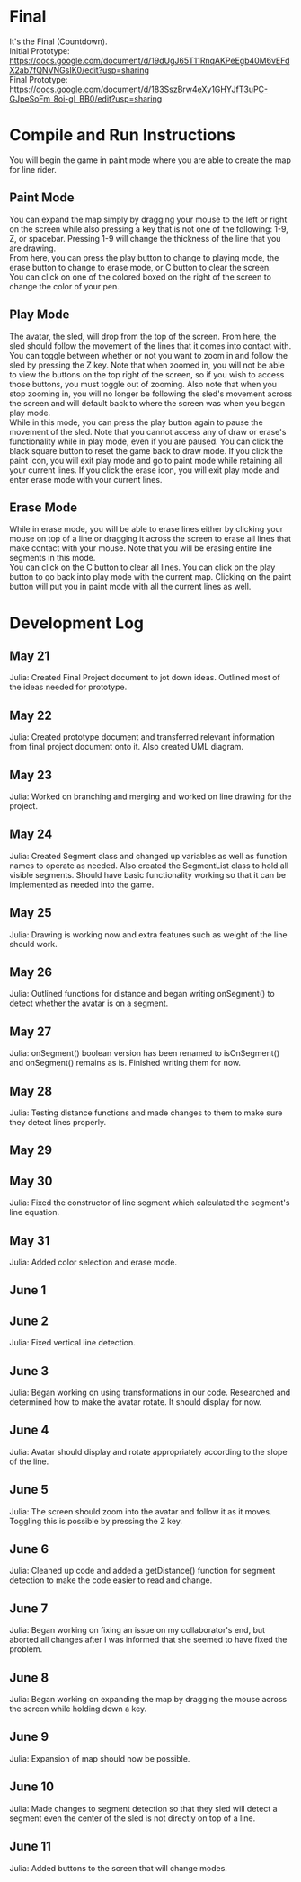 # Final
It's the Final (Countdown).  
Initial Prototype: https://docs.google.com/document/d/19dUgJ65T11RnqAKPeEgb40M6vEFdX2ab7fQNVNGsIK0/edit?usp=sharing  
Final Prototype: https://docs.google.com/document/d/183SszBrw4eXy1GHYJfT3uPC-GJpeSoFm_8oi-gI_BB0/edit?usp=sharing

# Compile and Run Instructions
You will begin the game in paint mode where you are able to create the map for line rider. 

## Paint Mode
You can expand the map simply by dragging your mouse to the left or right on the screen while also pressing a key that is not one of the following: 1-9, Z, or spacebar. Pressing 1-9 will change the thickness of the line that you are drawing.  
From here, you can press the play button to change to playing mode, the erase button to change to erase mode, or C button to clear the screen.  
You can click on one of the colored boxed on the right of the screen to change the color of your pen.

## Play Mode
The avatar, the sled, will drop from the top of the screen. From here, the sled should follow the movement of the lines that it comes into contact with. You can toggle between whether or not you want to zoom in and follow the sled by pressing the Z key. Note that when zoomed in, you will not be able to view the buttons on the top right of the screen, so if you wish to access those buttons, you must toggle out of zooming. Also note that when you stop zooming in, you will no longer be following the sled's movement across the screen and will default back to where the screen was when you began play mode.  
While in this mode, you can press the play button again to pause the movement of the sled. Note that you cannot access any of draw or erase's functionality while in play mode, even if you are paused. You can click the black square button to reset the game back to draw mode. If you click the paint icon, you will exit play mode and go to paint mode while retaining all your current lines. If you click the erase icon, you will exit play mode and enter erase mode with your current lines.

## Erase Mode
While in erase mode, you will be able to erase lines either by clicking your mouse on top of a line or dragging it across the screen to erase all lines that make contact with your mouse. Note that you will be erasing entire line segments in this mode.  
You can click on the C button to clear all lines. You can click on the play button to go back into play mode with the current map. Clicking on the paint button will put you in paint mode with all the current lines as well. 

# Development Log

## May 21
Julia: Created Final Project document to jot down ideas. Outlined most of the ideas needed for prototype.

## May 22
Julia: Created prototype document and transferred relevant information from final project document onto it. Also created UML diagram.

## May 23
Julia: Worked on branching and merging and worked on line drawing for the project.

## May 24
Julia: Created Segment class and changed up variables as well as function names to operate as needed. Also created the SegmentList class to hold all visible segments. Should have basic functionality working so that it can be implemented as needed into the game.

## May 25
Julia: Drawing is working now and extra features such as weight of the line should work.

## May 26
Julia: Outlined functions for distance and began writing onSegment() to detect whether the avatar is on a segment.

## May 27
Julia: onSegment() boolean version has been renamed to isOnSegment() and onSegment() remains as is. Finished writing them for now.

## May 28
Julia: Testing distance functions and made changes to them to make sure they detect lines properly.

## May 29

## May 30
Julia: Fixed the constructor of line segment which calculated the segment's line equation.

## May 31
Julia: Added color selection and erase mode.

## June 1

## June 2
Julia: Fixed vertical line detection.

## June 3
Julia: Began working on using transformations in our code. Researched and determined how to make the avatar rotate. It should display for now.

## June 4
Julia: Avatar should display and rotate appropriately according to the slope of the line.

## June 5
Julia: The screen should zoom into the avatar and follow it as it moves. Toggling this is possible by pressing the Z key.

## June 6
Julia: Cleaned up code and added a getDistance() function for segment detection to make the code easier to read and change.

## June 7
Julia: Began working on fixing an issue on my collaborator's end, but aborted all changes after I was informed that she seemed to have fixed the problem.

## June 8
Julia: Began working on expanding the map by dragging the mouse across the screen while holding down a key.

## June 9
Julia: Expansion of map should now be possible.

## June 10
Julia: Made changes to segment detection so that they sled will detect a segment even the center of the sled is not directly on top of a line.

## June 11
Julia: Added buttons to the screen that will change modes.
